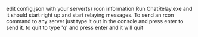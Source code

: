 edit config.json with your server(s) rcon information
Run ChatRelay.exe and it should start right up and start relaying messages.
To send an rcon command to any server just type it out in the console and press enter to send it.
to quit to type 'q' and press enter and it will quit